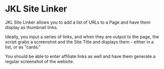 # JKL Site Linker

JKL Site Linker allows you to add a list of URLs to a Page and have them display as thumbnail links.

Ideally, you input a series of links, and when they are output to the page, the script grabs a screenshot and the Site Title and displays them - either in a list, or as "cards."

You should be able to enter affiliate links as well and have them generate a regular screenshot of the website.
